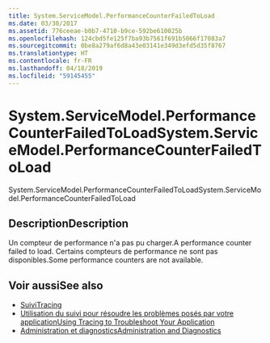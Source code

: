 ```yaml
---
title: System.ServiceModel.PerformanceCounterFailedToLoad
ms.date: 03/30/2017
ms.assetid: 776ceeae-b0b7-4710-b9ce-592be610025b
ms.openlocfilehash: 124cbd5fe125f7ba93b7561f691b5066f17083a7
ms.sourcegitcommit: 0be8a279af6d8a43e03141e349d3efd5d35f8767
ms.translationtype: HT
ms.contentlocale: fr-FR
ms.lasthandoff: 04/18/2019
ms.locfileid: "59145455"
---
```

# <a name="systemservicemodelperformancecounterfailedtoload"></a><span data-ttu-id="587da-102">System.ServiceModel.PerformanceCounterFailedToLoad</span><span class="sxs-lookup"><span data-stu-id="587da-102">System.ServiceModel.PerformanceCounterFailedToLoad</span></span>
<span data-ttu-id="587da-103">System.ServiceModel.PerformanceCounterFailedToLoad</span><span class="sxs-lookup"><span data-stu-id="587da-103">System.ServiceModel.PerformanceCounterFailedToLoad</span></span>  
  
## <a name="description"></a><span data-ttu-id="587da-104">Description</span><span class="sxs-lookup"><span data-stu-id="587da-104">Description</span></span>  
 <span data-ttu-id="587da-105">Un compteur de performance n'a pas pu charger.</span><span class="sxs-lookup"><span data-stu-id="587da-105">A performance counter failed to load.</span></span> <span data-ttu-id="587da-106">Certains compteurs de performance ne sont pas disponibles.</span><span class="sxs-lookup"><span data-stu-id="587da-106">Some performance counters are not available.</span></span>  
  
## <a name="see-also"></a><span data-ttu-id="587da-107">Voir aussi</span><span class="sxs-lookup"><span data-stu-id="587da-107">See also</span></span>

- [<span data-ttu-id="587da-108">Suivi</span><span class="sxs-lookup"><span data-stu-id="587da-108">Tracing</span></span>](../../../../../docs/framework/wcf/diagnostics/tracing/index.md)
- [<span data-ttu-id="587da-109">Utilisation du suivi pour résoudre les problèmes posés par votre application</span><span class="sxs-lookup"><span data-stu-id="587da-109">Using Tracing to Troubleshoot Your Application</span></span>](../../../../../docs/framework/wcf/diagnostics/tracing/using-tracing-to-troubleshoot-your-application.md)
- [<span data-ttu-id="587da-110">Administration et diagnostics</span><span class="sxs-lookup"><span data-stu-id="587da-110">Administration and Diagnostics</span></span>](../../../../../docs/framework/wcf/diagnostics/index.md)
